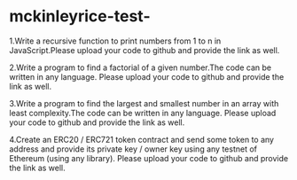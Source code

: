 # mckinleyrice-test-
1.Write a recursive function to print numbers from 1 to n in JavaScript.Please upload your code to github and provide the link as well.

2.Write a program to find a factorial of a given number.The code can be written in any language. Please upload your code to github and provide the link as well.

3.Write a program to find the largest and smallest number in an array with least complexity.The code can be written in any language. Please upload your code to github and provide the link as well.

4.Create an ERC20 / ERC721 token contract and send some token to any address and provide its private key / owner key using any testnet of Ethereum (using any library).
Please upload your code to github and provide the link as well.
